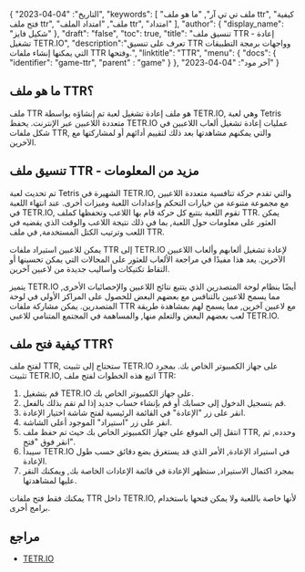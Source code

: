 {
"التاريخ": "04-04-2023",
  "keywords": [
"ملف تي تي آر",
"ما هو ملف ttr",
"كيفية فتح ملف ttr",
"ملف",
"امتداد الملف ttr",
"امتداد"
],
  "author": {
"display_name": "شكيل فايز"
},
"draft": "false",
"toc": true,
"title": "تنسيق ملف TTR - إعادة تشغيل TETR.IO",
  "description":"تعرف على تنسيق TTR وواجهات برمجة التطبيقات التي يمكنها إنشاء ملفات TTR وفتحها.",
"linktitle": "TTR",
  "menu": {
    "docs": {
      "identifier": "game-ttr",
"parent" : "game"
}
},
"آخر مود": "04-04-2023"
}

## ما هو ملف TTR؟

ملف TTR هو ملف إعادة تشغيل لعبة تم إنشاؤه بواسطة TETR.IO, وهي لعبة Tetris متعددة اللاعبين عبر الإنترنت. يحفظ TETR.IO عمليات إعادة تشغيل ألعاب اللاعبين في شكل ملفات TTR, والتي يمكنهم مشاهدتها بعد ذلك لتقييم أدائهم أو لمشاركتها مع الآخرين.

## تنسيق ملف TTR - مزيد من المعلومات

تم تحديث لعبة Tetris الشهيرة في TETR.IO, والتي تقدم حركة تنافسية متعددة اللاعبين مع مجموعة متنوعة من خيارات التحكم وإعدادات اللعبة وميزات أخرى. عند انتهاء اللعبة في TETR.IO, تقوم اللعبة بتتبع كل حركة قام بها اللاعب وتحفظها كملف TTR. يمكن العثور على معلومات حول اللعبة, بما في ذلك نتيجة اللاعب والوقت الذي يقضيه في اللعب وترتيب الكتل المستخدمة, في ملف TTR.

يمكن للاعبين استيراد ملفات TTR إلى TETR.IO لإعادة تشغيل ألعابهم وألعاب اللاعبين الآخرين. يعد هذا مفيدًا في مراجعة الألعاب للعثور على المجالات التي يمكن تحسينها أو التقاط تكتيكات وأساليب جديدة من لاعبين آخرين.

يتميز TETR.IO أيضًا بنظام لوحة المتصدرين الذي يتتبع نتائج اللاعبين والإحصائيات الأخرى, مما يسمح للاعبين بالتنافس مع بعضهم البعض للحصول على المراكز الأولى في لوحة المتصدرين. يمكن مشاركة ملفات TTR مع لاعبين آخرين, مما يسمح لهم بمشاهدة طريقة لعب بعضهم البعض والتعلم منها, والمساهمة في المجتمع المتنامي للاعبي TETR.IO.

## كيفية فتح ملف TTR؟

لفتح ملف TTR, ستحتاج إلى تثبيت TETR.IO على جهاز الكمبيوتر الخاص بك. بمجرد تثبيت TETR.IO, اتبع هذه الخطوات لفتح ملف TTR:

1. قم بتشغيل TETR.IO على جهاز الكمبيوتر الخاص بك.
2. قم بتسجيل الدخول إلى حسابك أو قم بإنشاء حساب جديد إذا لم تقم بذلك بالفعل.
3. انقر على زر "الإعادة" في القائمة الرئيسية لفتح شاشة اختيار الإعادة.
4. انقر على زر "استيراد" الموجود أعلى الشاشة.
5. انتقل إلى الموقع على جهاز الكمبيوتر الخاص بك حيث تم حفظ ملف TTR, وحدده, ثم انقر فوق "فتح".
6. سيبدأ TETR.IO في استيراد الإعادة, الأمر الذي قد يستغرق بضع دقائق حسب طول الإعادة.
7. بمجرد اكتمال الاستيراد, ستظهر الإعادة في قائمة الإعادات الخاصة بك, ويمكنك النقر عليها لمشاهدتها.

يمكنك فقط فتح ملفات TTR داخل TETR.IO, لأنها خاصة باللعبة ولا يمكن فتحها باستخدام برامج أخرى.

## مراجع
* [TETR.IO](https://tetris.wiki/TETR.IO)

